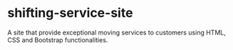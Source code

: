 # shifting-service-site
A site that provide exceptional moving services to customers
using HTML, CSS and Bootstrap functionalities.
